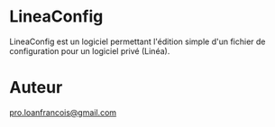 # LineaConfig
LineaConfig est un logiciel permettant l'édition simple d'un fichier de configuration pour un logiciel privé (Linéa).

# Auteur
pro.loanfrancois@gmail.com
